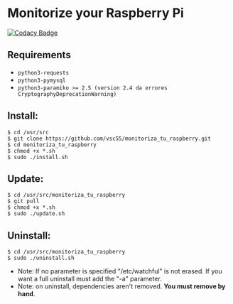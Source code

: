 # Monitorize your Raspberry Pi

[![Codacy Badge](https://api.codacy.com/project/badge/Grade/22be071ac81842888561769423f492e8)](https://app.codacy.com/app/vsc55/monitoriza_tu_raspberry?utm_source=github.com&utm_medium=referral&utm_content=vsc55/monitoriza_tu_raspberry&utm_campaign=Badge_Grade_Dashboard)


## Requirements
* `python3-requests`
* `python3-pymysql`
* `python3-paramiko >= 2.5 (version 2.4 da errores CryptographyDeprecationWarning)`

## Install:
```
$ cd /usr/src
$ git clone https://github.com/vsc55/monitoriza_tu_raspberry.git
$ cd monitoriza_tu_raspberry
$ chmod +x *.sh
$ sudo ./install.sh
```

## Update:
```
$ cd /usr/src/monitoriza_tu_raspberry
$ git pull
$ chmod +x *.sh
$ sudo ./update.sh
```

## Uninstall:
```
$ cd /usr/src/monitoriza_tu_raspberry
$ sudo ./uninstall.sh
```

* Note: If no parameter is specified "/etc/watchful" is not erased. If you want a full uninstall must add the "-a" parameter.
* Note: on uninstall, dependencies aren't removed. **You must remove by hand**.
